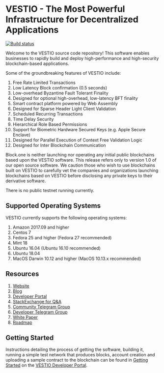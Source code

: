 # VESTIO - The Most Powerful Infrastructure for Decentralized Applications

[![Build status](https://badge.buildkite.com/370fe5c79410f7d695e4e34c500b4e86e3ac021c6b1f739e20.svg?branch=master)](https://buildkite.com/VESTIO/vestio)

Welcome to the VESTIO source code repository! This software enables businesses to rapidly build and deploy high-performance and high-security blockchain-based applications.

Some of the groundbreaking features of VESTIO include:

1. Free Rate Limited Transactions 
1. Low Latency Block confirmation (0.5 seconds)
1. Low-overhead Byzantine Fault Tolerant Finality
1. Designed for optional high-overhead, low-latency BFT finality 
1. Smart contract platform powered by Web Assembly
1. Designed for Sparse Header Light Client Validation
1. Scheduled Recurring Transactions 
1. Time Delay Security
1. Hierarchical Role Based Permissions
1. Support for Biometric Hardware Secured Keys (e.g. Apple Secure Enclave)
1. Designed for Parallel Execution of Context Free Validation Logic
1. Designed for Inter Blockchain Communication 


Block.one is neither launching nor operating any initial public blockchains based upon the VESTIO software. This release refers only to version 1.0 of our open source software. We caution those who wish to use blockchains built on VESTIO to carefully vet the companies and organizations launching blockchains based on VESTIO before disclosing any private keys to their derivative software. 

There is no public testnet running currently.

## Supported Operating Systems
VESTIO currently supports the following operating systems:  
1. Amazon 2017.09 and higher
2. Centos 7
3. Fedora 25 and higher (Fedora 27 recommended)
4. Mint 18
5. Ubuntu 16.04 (Ubuntu 16.10 recommended)
6. Ubuntu 18.04
7. MacOS Darwin 10.12 and higher (MacOS 10.13.x recommended)

## Resources
1. [Website](https://vest.io)
1. [Blog](https://medium.com/vestio)
1. [Developer Portal](https://developers.vest.io)
1. [StackExchange for Q&A](https://vestio.stackexchange.com/)
1. [Community Telegram Group](https://t.me/VESTProject)
1. [Developer Telegram Group](https://t.me/joinchat/EaEnSUPktgfoI-XPfMYtcQ)
1. [White Paper](https://github.com/VESTIO/Documentation/blob/master/TechnicalWhitePaper.md)
1. [Roadmap](https://github.com/VESTIO/Documentation/blob/master/Roadmap.md)

<a name="gettingstarted"></a>
## Getting Started
Instructions detailing the process of getting the software, building it, running a simple test network that produces blocks, account creation and uploading a sample contract to the blockchain can be found in [Getting Started](https://developers.vest.io/vestio-nodvest/docs/overview-1) on the [VESTIO Developer Portal](https://developers.vest.io).
